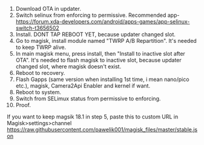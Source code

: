 1. Download OTA in updater. 
2. Switch selinux from enforcing to permissive. Recommended app- https://forum.xda-developers.com/android/apps-games/app-selinux-switch-t3656502 
3. Install. DONT TAP REBOOT YET, because updater changed slot. 
4. Go to magisk, install module named "TWRP A/B Repartition". It's needed to keep TWRP alive. 
5. In main magisk menu, press install, then "Install to inactive slot after OTA". It's needed to flash magisk to inactive slot, because updater changed slot, where magisk doesn't exist. 
6. Reboot to recovery. 
7. Flash Gapps (same version when installing 1st time, i mean nano/pico etc.), magisk, Camera2Api Enabler and kernel if want.
8. Reboot to system. 
9. Switch from SELimux status from permissive to enforcing.
10. Proof.

If you want to keep magsik 18.1 in step 5, paste this to custom URL in Magisk>settings>channel
https://raw.githubusercontent.com/pawelik001/magisk_files/master/stable.json
